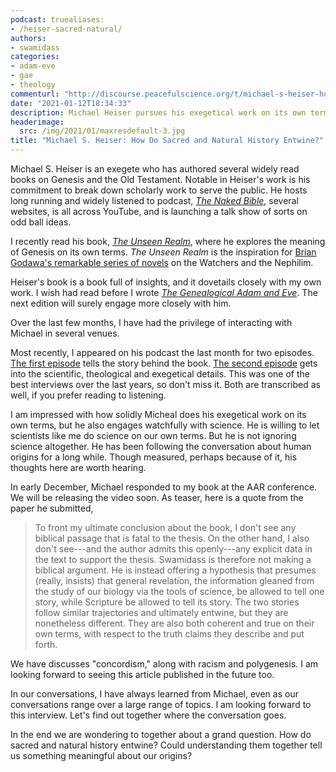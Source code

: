 ```yaml
---
podcast: truealiases:
- /heiser-sacred-natural/
authors:
- swamidass
categories:
- adam-eve
- gae
- theology
commenturl: "http://discourse.peacefulscience.org/t/michael-s-heiser-how-do-sacred-and-natural-history-entwine/13008"
date: "2021-01-12T18:34:33"
description: Michael Heiser pursues his exegetical work on its own terms, engaging watchfully with science. How do sacred and natural history combine?
headerimage:
  src: /img/2021/01/maxresdefault-3.jpg
title: "Michael S. Heiser: How Do Sacred and Natural History Entwine?"
---
```


Michael S. Heiser is an exegete who has authored several widely read books on Genesis and the Old Testament. Notable in Heiser's work is his commitment to break down scholarly work to serve the public. He hosts long running and widely listened to podcast, [*The Naked Bible*](https://nakedbiblepodcast.com/), several websites, is all across YouTube, and is launching a talk show of sorts on odd ball ideas.

I recently read his book, *[The Unseen Realm](https://www.amazon.com/Unseen-Realm-Recovering-Supernatural-Worldview/dp/1577995562/tag=swamidass-20)*, where he explores the meaning of Genesis on its own terms. *The Unseen Realm* is the inspiration for [Brian Godawa's remarkable series of novels](https://peacefulscience.org/godawa-midrash/) on the Watchers and the Nephilim.

Heiser's book is a book full of insights, and it dovetails closely with my own work. I wish had read before I wrote *[The Genealogical Adam and Eve](http://peacefulscience.org/genealogical-adam-eve/)*. The next edition will surely engage more closely with him.

Over the last few months, I have had the privilege of interacting with Michael in several venues.

Most recently, I appeared on his podcast the last month for two episodes. [The first episode](https://nakedbiblepodcast.com/podcast/naked-bible-356-the-genealogical-adam-and-eve-part-1/) tells the story behind the book. [The second episode](https://nakedbiblepodcast.com/podcast/naked-bible-357-the-genealogical-adam-and-eve-part-2/) gets into the scientific, theological and exegetical details. This was one of the best interviews over the last years, so don't miss it. Both are transcribed as well, if you prefer reading to listening.

I am impressed with how solidly Micheal does his exegetical work on its own terms, but he also engages watchfully with science. He is willing to let scientists like me do science on our own terms. But he is not ignoring science altogether. He has been following the conversation about human origins for a long while. Though measured, perhaps because of it, his thoughts here are worth hearing.

In early December, Michael responded to my book at the AAR conference. We will be releasing the video soon. As teaser, here is a quote from the paper he submitted,

> To front my ultimate conclusion about the book, I don't see any biblical passage that is fatal to the thesis. On the other hand, I also don't see---and the author admits this openly---any explicit data in the text to support the thesis. Swamidass is therefore not making a biblical argument. He is instead offering a hypothesis that presumes (really, insists) that general revelation, the information gleaned from the study of our biology via the tools of science, be allowed to tell one story, while Scripture be allowed to tell its story. The two stories follow similar trajectories and ultimately entwine, but they are nonetheless different. They are also both coherent and true on their own terms, with respect to the truth claims they describe and put forth.

We have discusses "concordism," along with racism and polygenesis. I am looking forward to seeing this article published in the future too.

In our conversations, I have always learned from Michael, even as our conversations range over a large range of topics. I am looking forward to this interview. Let's find out together where the conversation goes.

In the end we are wondering to together about a grand question. How do sacred and natural history entwine? Could understanding them together tell us something meaningful about our origins?
